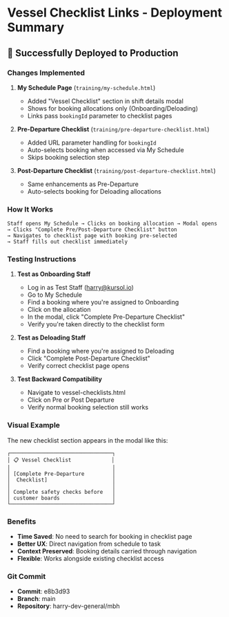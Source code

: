 # Vessel Checklist Links - Deployment Summary

## 🚀 Successfully Deployed to Production

### Changes Implemented

1. **My Schedule Page** (`training/my-schedule.html`)
   - Added "Vessel Checklist" section in shift details modal
   - Shows for booking allocations only (Onboarding/Deloading)
   - Links pass `bookingId` parameter to checklist pages

2. **Pre-Departure Checklist** (`training/pre-departure-checklist.html`)
   - Added URL parameter handling for `bookingId`
   - Auto-selects booking when accessed via My Schedule
   - Skips booking selection step

3. **Post-Departure Checklist** (`training/post-departure-checklist.html`)
   - Same enhancements as Pre-Departure
   - Auto-selects booking for Deloading allocations

### How It Works

```
Staff opens My Schedule → Clicks on booking allocation → Modal opens
→ Clicks "Complete Pre/Post-Departure Checklist" button
→ Navigates to checklist page with booking pre-selected
→ Staff fills out checklist immediately
```

### Testing Instructions

1. **Test as Onboarding Staff**
   - Log in as Test Staff (harry@kursol.io)
   - Go to My Schedule
   - Find a booking where you're assigned to Onboarding
   - Click on the allocation
   - In the modal, click "Complete Pre-Departure Checklist"
   - Verify you're taken directly to the checklist form

2. **Test as Deloading Staff**
   - Find a booking where you're assigned to Deloading
   - Click "Complete Post-Departure Checklist"
   - Verify correct checklist page opens

3. **Test Backward Compatibility**
   - Navigate to vessel-checklists.html
   - Click on Pre or Post Departure
   - Verify normal booking selection still works

### Visual Example

The new checklist section appears in the modal like this:

```
┌─────────────────────────────────┐
│ 📋 Vessel Checklist             │
│                                 │
│ [Complete Pre-Departure         │
│  Checklist]                     │
│                                 │
│ Complete safety checks before   │
│ customer boards                 │
└─────────────────────────────────┘
```

### Benefits

- **Time Saved**: No need to search for booking in checklist page
- **Better UX**: Direct navigation from schedule to task
- **Context Preserved**: Booking details carried through navigation
- **Flexible**: Works alongside existing checklist access

### Git Commit

- **Commit**: e8b3d93
- **Branch**: main
- **Repository**: harry-dev-general/mbh
